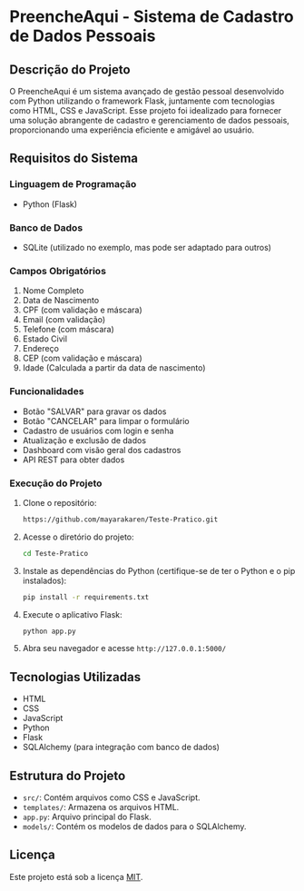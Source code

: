 # PreencheAqui - Sistema de Cadastro de Dados Pessoais

## Descrição do Projeto
O PreencheAqui é um sistema avançado de gestão pessoal desenvolvido com Python utilizando o framework Flask, juntamente com tecnologias como HTML, CSS e JavaScript. Esse projeto foi idealizado para fornecer uma solução abrangente de cadastro e gerenciamento de dados pessoais, proporcionando uma experiência eficiente e amigável ao usuário.

## Requisitos do Sistema
### Linguagem de Programação
- Python (Flask)

### Banco de Dados
- SQLite (utilizado no exemplo, mas pode ser adaptado para outros)

### Campos Obrigatórios
1. Nome Completo
2. Data de Nascimento
3. CPF (com validação e máscara)
4. Email (com validação)
5. Telefone (com máscara)
6. Estado Civil
7. Endereço
8. CEP (com validação e máscara)
9. Idade (Calculada a partir da data de nascimento)

### Funcionalidades
- Botão "SALVAR" para gravar os dados
- Botão "CANCELAR" para limpar o formulário
- Cadastro de usuários com login e senha
- Atualização e exclusão de dados
- Dashboard com visão geral dos cadastros
- API REST para obter dados

### Execução do Projeto
1. Clone o repositório:
   ```bash
   https://github.com/mayarakaren/Teste-Pratico.git
   ```

2. Acesse o diretório do projeto:
   ```bash
   cd Teste-Pratico
   ```

3. Instale as dependências do Python (certifique-se de ter o Python e o pip instalados):
   ```bash
   pip install -r requirements.txt
   ```

4. Execute o aplicativo Flask:
   ```bash
   python app.py
   ```

5. Abra seu navegador e acesse `http://127.0.0.1:5000/`

## Tecnologias Utilizadas
- HTML
- CSS
- JavaScript
- Python
- Flask
- SQLAlchemy (para integração com banco de dados)

## Estrutura do Projeto
- `src/`: Contém arquivos como CSS e JavaScript.
- `templates/`: Armazena os arquivos HTML.
- `app.py`: Arquivo principal do Flask.
- `models/`: Contém os modelos de dados para o SQLAlchemy.

## Licença
Este projeto está sob a licença [MIT](LICENSE).
